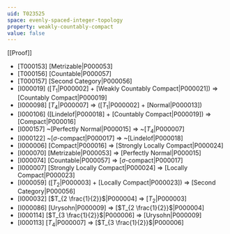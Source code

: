 ```yaml
---
uid: T023525
space: evenly-spaced-integer-topology
property: weakly-countably-compact
value: false
---
```

[[Proof]]

* [T000153] [Metrizable|P000053]
* [T000156] [Countable|P000057]
* [T000157] [Second Category|P000056]
* [I000019] ([$T_1$|P000002] + [Weakly Countably Compact|P000021]) => [Countably Compact|P000019]
* [I000098] [$T_4$|P000007] => ([$T_1$|P000002] + [Normal|P000013])
* [I000106] ([Lindelof|P000018] + [Countably Compact|P000019]) => [Compact|P000016]
* [I000157] ~[Perfectly Normal|P000015] => ~[$T_4$|P000007]
* [I000122] ~[$\sigma$-compact|P000017] => ~[Lindelof|P000018]
* [I000006] [Compact|P000016] => [Strongly Locally Compact|P000024]
* [I000070] [Metrizable|P000053] => [Perfectly Normal|P000015]
* [I000074] [Countable|P000057] => [$\sigma$-compact|P000017]
* [I000007] [Strongly Locally Compact|P000024] => [Locally Compact|P000023]
* [I000059] ([$T_2$|P000003] + [Locally Compact|P000023]) => [Second Category|P000056]
* [I000032] [$T_{2 \frac{1}{2}}$|P000004] => [$T_2$|P000003]
* [I000086] [Urysohn|P000009] => [$T_{2 \frac{1}{2}}$|P000004]
* [I000114] [$T_{3 \frac{1}{2}}$|P000006] => [Urysohn|P000009]
* [I000113] [$T_4$|P000007] => [$T_{3 \frac{1}{2}}$|P000006]

